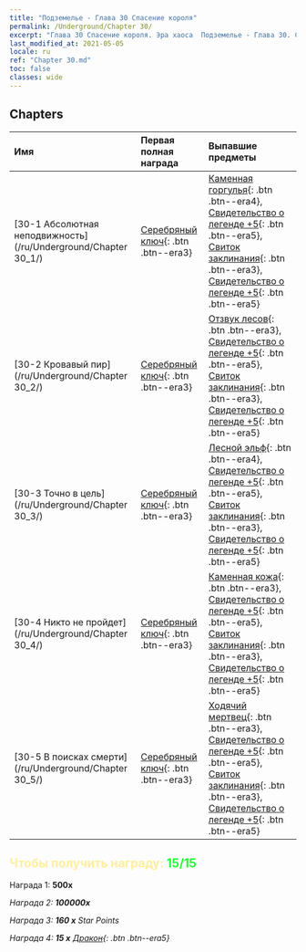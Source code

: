 ```yaml
---
title: "Подземелье - Глава 30 Спасение короля"
permalink: /Underground/Chapter 30/
excerpt: "Глава 30 Спасение короля. Эра хаоса  Подземелье - Глава 30. Спасение короля"
last_modified_at: 2021-05-05
locale: ru
ref: "Chapter 30.md"
toc: false
classes: wide
---
```


## Chapters

  | Имя |  Первая полная награда | Выпавшие предметы |
  |:------------|:------------|:------------| 
  | [30-1  Абсолютная неподвижность](/ru/Underground/Chapter 30_1/) | [Серебряный ключ](/ItemsRU/con_693/){: .btn .btn--era3} | [Каменная горгулья](/ItemsRU/unt_236/){: .btn .btn--era4}, [Свидетельство о легенде +5](/ItemsRU/mat_102/){: .btn .btn--era5}, [Свиток заклинания](/ItemsRU/con_694/){: .btn .btn--era3}, [Свидетельство о легенде +5](/ItemsRU/mat_102/){: .btn .btn--era5} |
  | [30-2  Кровавый пир](/ru/Underground/Chapter 30_2/) | [Серебряный ключ](/ItemsRU/con_693/){: .btn .btn--era3} | [Отзвук лесов](/ItemsRU/her_465/){: .btn .btn--era3}, [Свидетельство о легенде +5](/ItemsRU/mat_102/){: .btn .btn--era5}, [Свиток заклинания](/ItemsRU/con_694/){: .btn .btn--era3}, [Свидетельство о легенде +5](/ItemsRU/mat_102/){: .btn .btn--era5} |
  | [30-3  Точно в цель](/ru/Underground/Chapter 30_3/) | [Серебряный ключ](/ItemsRU/con_693/){: .btn .btn--era3} | [Лесной эльф](/ItemsRU/unt_201/){: .btn .btn--era4}, [Свидетельство о легенде +5](/ItemsRU/mat_102/){: .btn .btn--era5}, [Свиток заклинания](/ItemsRU/con_694/){: .btn .btn--era3}, [Свидетельство о легенде +5](/ItemsRU/mat_102/){: .btn .btn--era5} |
  | [30-4  Никто не пройдет](/ru/Underground/Chapter 30_4/) | [Серебряный ключ](/ItemsRU/con_693/){: .btn .btn--era3} | [Каменная кожа](/ItemsRU/her_452/){: .btn .btn--era3}, [Свидетельство о легенде +5](/ItemsRU/mat_102/){: .btn .btn--era5}, [Свиток заклинания](/ItemsRU/con_694/){: .btn .btn--era3}, [Свидетельство о легенде +5](/ItemsRU/mat_102/){: .btn .btn--era5} |
  | [30-5 В поисках смерти](/ru/Underground/Chapter 30_5/) | [Серебряный ключ](/ItemsRU/con_693/){: .btn .btn--era3} | [Ходячий мертвец](/ItemsRU/unt_209/){: .btn .btn--era3}, [Свидетельство о легенде +5](/ItemsRU/mat_102/){: .btn .btn--era5}, [Свиток заклинания](/ItemsRU/con_694/){: .btn .btn--era3}, [Свидетельство о легенде +5](/ItemsRU/mat_102/){: .btn .btn--era5} |


## <span style="color: #ffeea0">Чтобы получить награду: </span><span style="color: #27f73a">15/15</span>

 Награда 1:  **500x** <i class="fas fa-gem"/>

 Награда 2:  **100000x** <i class="fas fa-coins"/>

 Награда 3: **160 x** Star Points

 Награда 4: **15 x** [Дракон](/ItemsRU/her_387/){: .btn .btn--era5}

